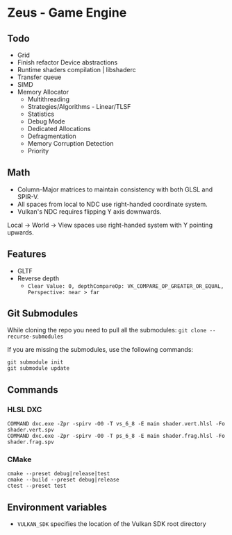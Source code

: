# Zeus - Game Engine

## Todo
- Grid
- Finish refactor Device abstractions
- Runtime shaders compilation | libshaderc
- Transfer queue
- SIMD
- Memory Allocator
    - Multithreading
    - Strategies/Algorithms - Linear/TLSF
    - Statistics
    - Debug Mode
    - Dedicated Allocations
    - Defragmentation
    - Memory Corruption Detection
    - Priority

## Math
- Column-Major matrices to maintain consistency with both GLSL and SPIR-V.
- All spaces from local to NDC use right-handed coordinate system.
- Vulkan's NDC requires flipping Y axis downwards.

Local -> World -> View spaces use right-handed system with Y pointing upwards.

## Features
- GLTF
- Reverse depth
    - `Clear Value: 0, depthCompareOp: VK_COMPARE_OP_GREATER_OR_EQUAL, Perspective: near > far`

## Git Submodules
While cloning the repo you need to pull all the submodules:
`git clone --recurse-submodules`

If you are missing the submodules, use the following commands:
```
git submodule init
git submodule update
```

## Commands
### HLSL DXC
```
COMMAND dxc.exe -Zpr -spirv -O0 -T vs_6_8 -E main shader.vert.hlsl -Fo shader.vert.spv
COMMAND dxc.exe -Zpr -spirv -O0 -T ps_6_8 -E main shader.frag.hlsl -Fo shader.frag.spv
```

### CMake
```
cmake --preset debug|release|test
cmake --build --preset debug|release
ctest --preset test
```

## Environment variables
- `VULKAN_SDK` specifies the location of the Vulkan SDK root directory
